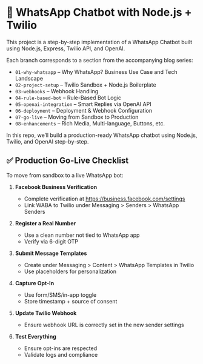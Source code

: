 # 📱 WhatsApp Chatbot with Node.js + Twilio

This project is a step-by-step implementation of a WhatsApp Chatbot built using Node.js, Express, Twilio API, and OpenAI.

Each branch corresponds to a section from the accompanying blog series:

- `01-why-whatsapp` – Why WhatsApp? Business Use Case and Tech Landscape
- `02-project-setup` – Twilio Sandbox + Node.js Boilerplate
- `03-webhooks` – Webhook Handling
- `04-rule-based-bot` – Rule-Based Bot Logic
- `05-openai-integration` – Smart Replies via OpenAI API
- `06-deployment` – Deployment & Webhook Configuration
- `07-go-live` – Moving from Sandbox to Production
- `08-enhancements` – Rich Media, Multi-language, Buttons, etc.

In this repo, we’ll build a production-ready WhatsApp chatbot using Node.js, Twilio, and OpenAI step-by-step.

## ✅ Production Go-Live Checklist

To move from sandbox to a live WhatsApp bot:

1. **Facebook Business Verification**

   - Complete verification at <https://business.facebook.com/settings>
   - Link WABA to Twilio under Messaging > Senders > WhatsApp Senders

2. **Register a Real Number**

   - Use a clean number not tied to WhatsApp app
   - Verify via 6-digit OTP

3. **Submit Message Templates**

   - Create under Messaging > Content > WhatsApp Templates in Twilio
   - Use placeholders for personalization

4. **Capture Opt-In**

   - Use form/SMS/in-app toggle
   - Store timestamp + source of consent

5. **Update Twilio Webhook**

   - Ensure webhook URL is correctly set in the new sender settings

6. **Test Everything**
   - Ensure opt-ins are respected
   - Validate logs and compliance
